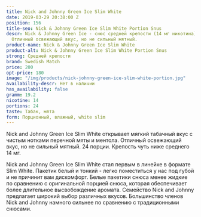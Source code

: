 ```yaml
---
title: Nick and Johnny Green Ice Slim White
date: 2019-03-29 20:38:00 Z
position: 156
title-seo: Nick & Johnny Green Ice Slim White Portion Snus
descr: Nick & Johnny Green Ice - снюс средней крепости (14 мг никотина), 24 порции.
  Отличный освежающий вкус, но не сильный мятный.
product-name: Nick & Johnny Green Ice Slim White
product-alt: Nick & Johnny Green Ice Slim White Portion Snus
strong: Средней крепости
brand: Swedish Match
price: 200
opt-price: 180
image: "/img/products/nick-johnny-green-ice-slim-white-portion.jpg"
availability-descr: Нет в наличии
has_availability: false
gramm: 19.2
nicotine: 14
portions: 24
taste: Табак, мята
form: Порционный, влажный, white slim
---
```


Nick and Johnny Green Ice Slim White открывает мягкий табачный вкус с чистым нотками перечной мяты и ментола.
Отличный освежающий вкус, но не сильный мятный. 24 порции. Крепость чуть ниже среднего 14 мг.

Nick and Johnny Green Ice Slim White стал первым в линейке в формате Slim White. Пакетик белый и тонкий - легко поместиться у нас под губой и не причинит вам дискомфорт. Белые пакетики снюса менее жидкие по сравнению с оригинальной порцией снюса, которая обеспечивает более длительное высвобождение аромата. Семейство Nick and Johnny предлагает широкий выбор различных вкусов. Большинство членов Nick and Johnny намного сильнее по сравнению с традиционными снюсами.
